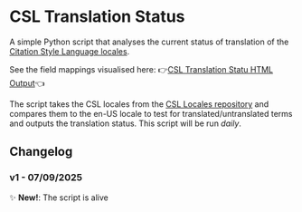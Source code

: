 # CSL Translation Status
A simple Python script that analyses the current status of translation of the [Citation Style Language locales](https://github.com/citation-style-language/locales).

See the field mappings visualised here:
👉[CSL Translation Statu HTML Output](https://pobrien333.github.io/csl-translation-status/)👈

The script takes the CSL locales from the [CSL Locales repository](https://github.com/citation-style-language/locales) and compares them to the en-US locale to test for translated/untranslated terms and outputs the translation status.
This script will be run *daily*.

## Changelog
### v1 - 07/09/2025
 ✨ **New!**: The script is alive
